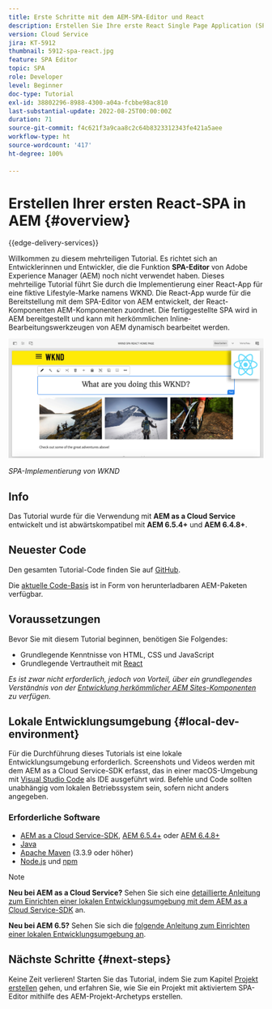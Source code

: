 ```yaml
---
title: Erste Schritte mit dem AEM-SPA-Editor und React
description: Erstellen Sie Ihre erste React Single Page Application (SPA), die in Adobe Experience Manager AEM mit WKND SPA bearbeitet werden kann. Erfahren Sie, wie Sie eine SPA mit dem React JS-Framework und dem SPA-Editor von AEM erstellen. Dieses mehrteilige Tutorial führt durch die Implementierung eines React-Programms für eine fiktive Lifestyle-Marke, die WKND. Das Tutorial beschreibt die komplette Erstellung der SPA und die Integration mit AEM.
version: Cloud Service
jira: KT-5912
thumbnail: 5912-spa-react.jpg
feature: SPA Editor
topic: SPA
role: Developer
level: Beginner
doc-type: Tutorial
exl-id: 38802296-8988-4300-a04a-fcbbe98ac810
last-substantial-update: 2022-08-25T00:00:00Z
duration: 71
source-git-commit: f4c621f3a9caa8c2c64b8323312343fe421a5aee
workflow-type: ht
source-wordcount: '417'
ht-degree: 100%

---
```


# Erstellen Ihrer ersten React-SPA in AEM {#overview}

{{edge-delivery-services}}

Willkommen zu diesem mehrteiligen Tutorial. Es richtet sich an Entwicklerinnen und Entwickler, die die Funktion **SPA-Editor** von Adobe Experience Manager (AEM) noch nicht verwendet haben. Dieses mehrteilige Tutorial führt Sie durch die Implementierung einer React-App für eine fiktive Lifestyle-Marke namens WKND. Die React-App wurde für die Bereitstellung mit dem SPA-Editor von AEM entwickelt, der React-Komponenten AEM-Komponenten zuordnet. Die fertiggestellte SPA wird in AEM bereitgestellt und kann mit herkömmlichen Inline-Bearbeitungswerkzeugen von AEM dynamisch bearbeitet werden.

![Endgültige SPA implementiert](assets/wknd-spa-implementation.png)

*SPA-Implementierung von WKND*

## Info

Das Tutorial wurde für die Verwendung mit **AEM as a Cloud Service** entwickelt und ist abwärtskompatibel mit **AEM 6.5.4+** und **AEM 6.4.8+**.

## Neuester Code

Den gesamten Tutorial-Code finden Sie auf [GitHub](https://github.com/adobe/aem-guides-wknd-spa).

Die [aktuelle Code-Basis](https://github.com/adobe/aem-guides-wknd-spa/releases) ist in Form von herunterladbaren AEM-Paketen verfügbar.

## Voraussetzungen

Bevor Sie mit diesem Tutorial beginnen, benötigen Sie Folgendes:

* Grundlegende Kenntnisse von HTML, CSS und JavaScript
* Grundlegende Vertrautheit mit [React](https://reactjs.org/tutorial/tutorial.html)

*Es ist zwar nicht erforderlich, jedoch von Vorteil, über ein grundlegendes Verständnis von der [Entwicklung herkömmlicher AEM Sites-Komponenten](https://experienceleague.adobe.com/docs/experience-manager-learn/getting-started-wknd-tutorial-develop/overview.html?lang=de) zu verfügen.*

## Lokale Entwicklungsumgebung {#local-dev-environment}

Für die Durchführung dieses Tutorials ist eine lokale Entwicklungsumgebung erforderlich. Screenshots und Videos werden mit dem AEM as a Cloud Service-SDK erfasst, das in einer macOS-Umgebung mit [Visual Studio Code](https://code.visualstudio.com/) als IDE ausgeführt wird. Befehle und Code sollten unabhängig vom lokalen Betriebssystem sein, sofern nicht anders angegeben.

### Erforderliche Software

* [AEM as a Cloud Service-SDK](https://experienceleague.adobe.com/docs/experience-manager-learn/cloud-service/local-development-environment-set-up/aem-runtime.html?lang=de), [AEM 6.5.4+](https://experienceleague.adobe.com/docs/experience-manager-release-information/aem-release-updates/aem-releases-updates.html?lang=de#aem-65) oder [AEM 6.4.8+](https://experienceleague.adobe.com/docs/experience-manager-release-information/aem-release-updates/aem-releases-updates.html?lang=de#aem-64)
* [Java](https://downloads.experiencecloud.adobe.com/content/software-distribution/en/general.html)
* [Apache Maven](https://maven.apache.org/) (3.3.9 oder höher)
* [Node.js](https://nodejs.org/de/) und [npm](https://www.npmjs.com/)

>[!NOTE]
>
> **Neu bei AEM as a Cloud Service?** Sehen Sie sich eine [detaillierte Anleitung zum Einrichten einer lokalen Entwicklungsumgebung mit dem AEM as a Cloud Service-SDK](https://experienceleague.adobe.com/docs/experience-manager-learn/cloud-service/local-development-environment-set-up/overview.html?lang=de) an.
>
> **Neu bei AEM 6.5?** Sehen Sie sich die [folgende Anleitung zum Einrichten einer lokalen Entwicklungsumgebung an](https://experienceleague.adobe.com/docs/experience-manager-learn/foundation/development/set-up-a-local-aem-development-environment.html?lang=de).

## Nächste Schritte {#next-steps}

Keine Zeit verlieren! Starten Sie das Tutorial, indem Sie zum Kapitel [Projekt erstellen](create-project.md) gehen, und erfahren Sie, wie Sie ein Projekt mit aktiviertem SPA-Editor mithilfe des AEM-Projekt-Archetyps erstellen.
